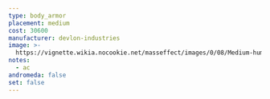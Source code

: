 ```yaml
---
type: body_armor
placement: medium
cost: 30600
manufacturer: devlon-industries
image: >-
  https://vignette.wikia.nocookie.net/masseffect/images/0/08/Medium-human-Explorer.png/revision/latest/scale-to-width-down/160?cb=20100209161746
notes:
  - ac
andromeda: false
set: false
---
```

